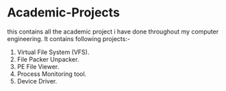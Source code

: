 # Academic-Projects
this contains all the academic project i have done throughout my computer engineering.
It contains following projects:-
1) Virtual File System (VFS).
2) File Packer Unpacker.
3) PE File Viewer.
4) Process Monitoring tool.
5) Device Driver.
